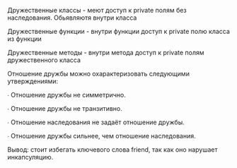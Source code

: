 
Дружественные классы - меют доступ к private полям без наследования. Обьявляютя внутри класса

Дружественные функции - внутри функции доступ к private полю класса из функции 

Дружественные методы - внутри метода доступ к private полям дружественного класса


Отношение дружбы можно охарактеризовать следующими утверждениями:

∙ Отношение дружбы не симметрично.

∙ Отношение дружбы не транзитивно.

∙ Отношение наследования не задаёт отношение дружбы.

∙ Отношение дружбы сильнее, чем отношение наследования.

Вывод: стоит избегать ключевого слова friend, так как оно нарушает
инкапсуляцию.